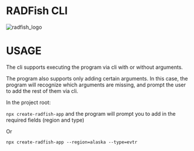 # RADFish CLI

![radfish_logo](https://github.com/NMFS-RADFish/boilerplate/assets/11274285/f0c1f78d-d2bd-4590-897c-c6ec87522dd1)

# USAGE

The cli supports executing the program via cli with or without arguments.

The program also supports only adding certain arguments. In this case, the program will recognize which arguments are missing, and prompt the user to add the rest of them via cli.

In the project root:

`npx create-radfish-app` and the program will prompt you to add in the required fields (region and type)

Or

`npx create-radfish-app --region=alaska --type=evtr`


